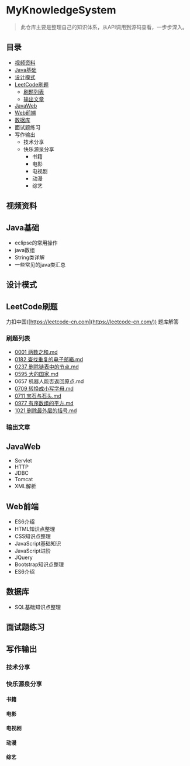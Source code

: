 # MyKnowledgeSystem
> 此仓库主要是整理自己的知识体系，从API调用到源码查看，一步步深入。

## 目录

- [视频资料](https://github.com/MiracleTaoTao/MyKnowledgeSystem#%E8%A7%86%E9%A2%91%E8%B5%84%E6%96%99)
- [Java基础](https://github.com/MiracleTaoTao/MyKnowledgeSystem#java%E5%9F%BA%E7%A1%80)
- [设计模式](https://github.com/MiracleTaoTao/MyKnowledgeSystem#%E8%AE%BE%E8%AE%A1%E6%A8%A1%E5%BC%8F)
- [LeetCode刷题](https://github.com/MiracleTaoTao/MyKnowledgeSystem#leetcode%E5%88%B7%E9%A2%98)
  - [刷题列表](https://github.com/MiracleTaoTao/MyKnowledgeSystem#%E5%88%B7%E9%A2%98%E5%88%97%E8%A1%A8)
  - [输出文章](https://github.com/MiracleTaoTao/MyKnowledgeSystem#%E8%BE%93%E5%87%BA%E6%96%87%E7%AB%A0)
- [JavaWeb](https://github.com/MiracleTaoTao/MyKnowledgeSystem#javaweb)
- [Web前端](https://github.com/MiracleTaoTao/MyKnowledgeSystem#web%E5%89%8D%E7%AB%AF)
- [数据库](https://github.com/MiracleTaoTao/MyKnowledgeSystem#%E6%95%B0%E6%8D%AE%E5%BA%93)
- 面试题练习
- 写作输出
  - 技术分享
  - 快乐源泉分享
    - 书籍
    - 电影
    - 电视剧
    - 动漫
    - 综艺

## 视频资料

## Java基础

- eclipse的常用操作
- java数组
- String类详解
- 一些常见的java类汇总

## 设计模式

## LeetCode刷题

力扣中国([https://leetcode-cn.com](https://leetcode-cn.com/)) 题库解答

### 刷题列表

- [0001 两数之和.md](https://github.com/MiracleTaoTao/MyKnowledgeSystem/blob/master/LeetCode%E5%88%B7%E9%A2%98/001%E4%B8%A4%E6%95%B0%E4%B9%8B%E5%92%8C.md)
- [0182 查找重复的电子邮箱.md](https://github.com/MiracleTaoTao/MyKnowledgeSystem/blob/master/LeetCode%E5%88%B7%E9%A2%98/0182%20%E6%9F%A5%E6%89%BE%E9%87%8D%E5%A4%8D%E7%9A%84%E7%94%B5%E5%AD%90%E9%82%AE%E7%AE%B1.md)
- [0237 删除链表中的节点.md](https://github.com/MiracleTaoTao/MyKnowledgeSystem/blob/master/LeetCode%E5%88%B7%E9%A2%98/0237%20%E5%88%A0%E9%99%A4%E9%93%BE%E8%A1%A8%E4%B8%AD%E7%9A%84%E8%8A%82%E7%82%B9.md)
- [0595 大的国家.md](https://github.com/MiracleTaoTao/MyKnowledgeSystem/blob/master/LeetCode%E5%88%B7%E9%A2%98/595%20%E5%A4%A7%E7%9A%84%E5%9B%BD%E5%AE%B6.md)
- 0657 机器人能否返回原点.md
- [0709 转换成小写字母.md](https://github.com/MiracleTaoTao/MyKnowledgeSystem/blob/master/LeetCode%E5%88%B7%E9%A2%98/709%20%E8%BD%AC%E6%8D%A2%E6%88%90%E5%B0%8F%E5%86%99%E5%AD%97%E6%AF%8D.md)
- [0711 宝石与石头.md](https://github.com/MiracleTaoTao/MyKnowledgeSystem/blob/master/LeetCode%E5%88%B7%E9%A2%98/0711%20%E5%AE%9D%E7%9F%B3%E4%B8%8E%E7%9F%B3%E5%A4%B4.md)
- [0977 有序数组的平方.md](https://github.com/MiracleTaoTao/MyKnowledgeSystem/blob/master/LeetCode%E5%88%B7%E9%A2%98/0977%20%E6%9C%89%E5%BA%8F%E6%95%B0%E7%BB%84%E7%9A%84%E5%B9%B3%E6%96%B9.md) 
- [1021 删除最外层的括号.md](https://github.com/MiracleTaoTao/MyKnowledgeSystem/blob/master/LeetCode%E5%88%B7%E9%A2%98/1021%20%E5%88%A0%E9%99%A4%E6%9C%80%E5%A4%96%E5%B1%82%E7%9A%84%E6%8B%AC%E5%8F%B7.md) 

### 输出文章

## JavaWeb

- Servlet
- HTTP
- JDBC
- Tomcat
- XML解析

## Web前端

- ES6介绍
- HTML知识点整理
- CSS知识点整理
- JavaScript基础知识
- JavaScript进阶
- JQuery
- Bootstrap知识点整理
- ES6介绍

## 数据库

- SQL基础知识点整理

## 面试题练习

## 写作输出

### 技术分享

### 快乐源泉分享

#### 书籍

#### 电影

#### 电视剧

#### 动漫

#### 综艺





